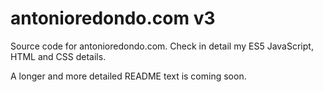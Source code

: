 # antonioredondo.com v3

Source code for antonioredondo.com. Check in detail my ES5 JavaScript, HTML and CSS details.

A longer and more detailed README text is coming soon.
